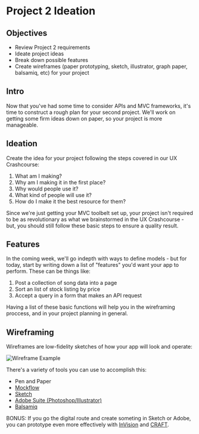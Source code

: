 # Project 2 Ideation

## Objectives

- Review Project 2 requirements
- Ideate project ideas
- Break down possible features
- Create wireframes (paper prototyping, sketch, illustrator, graph paper, balsamiq, etc) for your project

## Intro

Now that you've had some time to consider APIs and MVC frameworks, it's time to construct a rough plan for your second project. We'll work on getting some firm ideas down on paper, so your project is more manageable.

## Ideation

Create the idea for your project following the steps covered in our UX Crashcourse:

1. What am I making?
2. Why am I making it in the first place?
3. Why would people use it?
4. What kind of people will use it?
5. How do I make it the best resource for them?

Since we're just getting your MVC toolbelt set up, your project isn't required to be as revolutionary as what we brainstormed in the UX Crashcourse - but, you should still follow these basic steps to ensure a quality result.

## Features

In the coming week, we'll go indepth with ways to define models - but for today, start by writing down a list of "features" you'd want your app to perform. These can be things like:

1. Post a collection of song data into a page
2. Sort an list of stock listing by price
3. Accept a query in a form that makes an API request

Having a list of these basic functions will help you in the wireframing proccess, and in your project planning in general.

## Wireframing

Wireframes are low-fidelity sketches of how your app will look and operate:

![Wireframe Example](http://anythingnet.com.au/wp-content/uploads/2015/05/app-development-wireframing-flowchart.jpg)

There's a variety of tools you can use to accomplish this:
- Pen and Paper
- [Mockflow](https://mockflow.com/)
- [Sketch](https://www.sketchapp.com/)
- [Adobe Suite (Photoshop/Illustrator)](http://www.adobe.com/creativecloud.html)
- [Balsamiq](https://balsamiq.com/)

BONUS: If you go the digital route and create someting in Sketch or Adobe, you can prototype even more effectively with [InVision](https://www.invisionapp.com/) and [CRAFT](https://www.invisionapp.com/craft).

